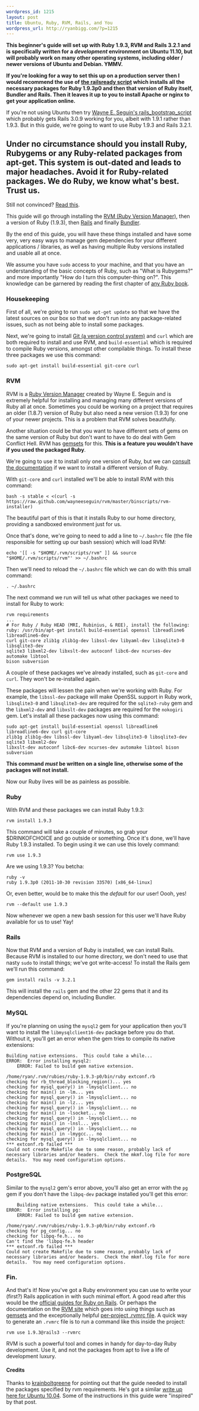 ```yaml
--- 
wordpress_id: 1215
layout: post
title: Ubuntu, Ruby, RVM, Rails, and You
wordpress_url: http://ryanbigg.com/?p=1215
---
```



<p>
  <strong>This beginner's guide will set up with Ruby 1.9.3, RVM and Rails 3.2.1 and is specifically written for a <em>development</em> environment on Ubuntu 11.10, but will probably work on many other operating systems, including older / newer versions of Ubuntu and Debian. YMMV.</strong>
</p>

<p>
<strong>If you're looking for a way to set this up on a production server then I would recommend the use of <a href='https://github.com/joshfng/railsready'>the railsready script</a> which installs all the necessary packages for Ruby 1.9.3p0 and then that version of Ruby itself, Bundler and Rails. Then it leaves it up to you to install Apache or nginx to get your application online.</strong>
</p>

<p>
  If you're not using Ubuntu then try <a href='https://github.com/wayneeseguin/rvm/raw/master/contrib/bootstrap_rails_environment'>Wayne E. Seguin's rails_bootstrap_script</a> which probably gets Rails 3.0.9 working for you, albeit with 1.9.1 rather than 1.9.3. But in this guide, we're going to want to use Ruby 1.9.3 and Rails 3.2.1.
</p>


<h2>Under no circumstance should you install Ruby, Rubygems or any Ruby-related packages from apt-get. This system is out-dated and leads to major headaches. Avoid it for Ruby-related packages. We do Ruby, we know what's best. Trust us.</h2>

Still not convinced? <a href='http://news.ycombinator.org/item?id=2039438'>Read this</a>.

This guide will go through installing the <a href='http://rvm.beginrescueend.com'>RVM (Ruby Version Manager)</a>, then a version of Ruby (1.9.3), then <a href='http://rubyonrails.org'>Rails</a> and finally <a href='http://gembundler.com'>Bundler</a>. 

By the end of this guide, you will have these things installed and have some very, very easy ways to manage gem dependencies for your different applications / libraries, as well as having multiple Ruby versions installed and usable all at once. 

We assume you have `sudo` access to your machine, and that you have an understanding of the basic concepts of Ruby, such as "What is Rubygems?" and more importantly "How do I turn this computer-thing on?". This knowledge can be garnered by reading the first chapter of <a href='http://manning.com/black2'>any Ruby book</a>.

<h3>Housekeeping</h3>

First of all, we're going to run `sudo apt-get update` so that we have the latest sources on our box so that we don't run into any package-related issues, such as not being able to install some packages. 

Next, we're going to install <a href='http://git-scm.org'>Git (a version control system)</a> and `curl` which are both required to install and use RVM, and `build-essential` which is required to compile Ruby versions, amongst other compilable things. To install these three packages we use this command:

    sudo apt-get install build-essential git-core curl

<h3>RVM</h3>

RVM is a <a href='http://rvm.beginrescueend.com'>Ruby Version Manager</a> created by Wayne E. Seguin and is extremely helpful for installing and managing many different versions of Ruby all at once. Sometimes you could be working on a project that requires an older (1.8.7) version of Ruby but also need a new version (1.9.3) for one of your newer projects. This is a problem that RVM solves beautifully. 

Another situation could be that you want to have different sets of gems on the same version of Ruby but don't want to have to do deal with Gem Conflict Hell. RVM has <a href='http://rvm.beginrescueend.com/gemsets/basics/'>gemsets</a> for this. <strong>This is a feature you wouldn't have if you used the packaged Ruby</strong>.

We're going to use it to install only one version of Ruby, but we can <a href='http://rvm.beginrescueend.com'>consult the documentation</a> if we want to install a different version of Ruby. 

With `git-core` and `curl` installed we'll be able to install RVM with this command:

    bash -s stable < <(curl -s https://raw.github.com/wayneeseguin/rvm/master/binscripts/rvm-installer)

The beautiful part of this is that it installs Ruby to our home directory, providing a sandboxed environment just for us.

Once that's done, we're going to need to add a line to `~/.bashrc` file (the file responsible for setting up our bash session) which will load RVM:

    echo '[[ -s "$HOME/.rvm/scripts/rvm" ]] && source "$HOME/.rvm/scripts/rvm"' >> ~/.bashrc 

Then we'll need to reload the `~/.bashrc` file which we can do with this small command:
   
    . ~/.bashrc

The next command we run will tell us what other packages we need to install for Ruby to work:

    rvm requirements
    ...
    # For Ruby / Ruby HEAD (MRI, Rubinius, & REE), install the following:
    ruby: /usr/bin/apt-get install build-essential openssl libreadline6 libreadline6-dev 
    curl git-core zlib1g zlib1g-dev libssl-dev libyaml-dev libsqlite3-0 libsqlite3-dev 
    sqlite3 libxml2-dev libxslt-dev autoconf libc6-dev ncurses-dev automake libtool 
    bison subversion

A couple of these packages we've already installed, such as `git-core` and `curl`. They won't be re-installed again. 

These packages will lessen the pain when we're working with Ruby. For example, the `libssl-dev` package will make OpenSSL support in Ruby work, `libsqlite3-0` and `libsqlite3-dev` are required for the `sqlite3-ruby` gem and the `libxml2-dev` and `libxslt-dev` packages are required for the `nokogiri` gem. Let's install all these packages now using this command:

    sudo apt-get install build-essential openssl libreadline6 libreadline6-dev curl git-core 
    zlib1g zlib1g-dev libssl-dev libyaml-dev libsqlite3-0 libsqlite3-dev sqlite3 libxml2-dev 
    libxslt-dev autoconf libc6-dev ncurses-dev automake libtool bison subversion
    
<strong>This command *must* be written on a single line, otherwise some of the packages will not install.</strong>

Now our Ruby lives will be as painless as possible.

<h3>Ruby</h3>

With RVM and these packages we can install Ruby 1.9.3:

    rvm install 1.9.3

This command will take a couple of minutes, so grab your $DRINKOFCHOICE and go outside or something. Once it's done, we'll have Ruby 1.9.3 installed. To begin using it we can use this lovely command:

    rvm use 1.9.3

Are we using 1.9.3? You betcha:

    ruby -v
    ruby 1.9.3p0 (2011-10-30 revision 33570) [x86_64-linux]

Or, even better, would be to make this the *default* for our user! Oooh, yes!

    rvm --default use 1.9.3

Now whenever we open a new bash session for this user we'll have Ruby available for us to use! Yay!

<h3>Rails</h3>

Now that RVM and a version of Ruby is installed, we can install Rails. Because RVM is installed to our home directory, we don't need to use that nasty `sudo` to install things; we've got write-access! To install the Rails gem we'll run this command:

    gem install rails -v 3.2.1

This will install the `rails` gem and the other 22 gems that it and its dependencies depend on, including Bundler.

<h3>MySQL</h3>

If you're planning on using the `mysql2` gem for your application then you'll want to install the `libmysqlclient16-dev` package before you do that. Without it, you'll get an error when the gem tries to compile its native extensions:

    Building native extensions.  This could take a while...
    ERROR:  Error installing mysql2:
    	ERROR: Failed to build gem native extension.

    /home/ryan/.rvm/rubies/ruby-1.9.3-p0/bin/ruby extconf.rb
    checking for rb_thread_blocking_region()... yes
    checking for mysql_query() in -lmysqlclient... no
    checking for main() in -lm... yes
    checking for mysql_query() in -lmysqlclient... no
    checking for main() in -lz... yes
    checking for mysql_query() in -lmysqlclient... no
    checking for main() in -lsocket... no
    checking for mysql_query() in -lmysqlclient... no
    checking for main() in -lnsl... yes
    checking for mysql_query() in -lmysqlclient... no
    checking for main() in -lmygcc... no
    checking for mysql_query() in -lmysqlclient... no
    *** extconf.rb failed ***
    Could not create Makefile due to some reason, probably lack of
    necessary libraries and/or headers.  Check the mkmf.log file for more
    details.  You may need configuration options.

<h3>PostgreSQL</h3>

Similar to the `mysql2` gem's error above, you'll also get an error with the `pg` gem if you don't have the `libpq-dev` package installed you'll get this error:

        Building native extensions.  This could take a while...
    ERROR:  Error installing pg:
    	ERROR: Failed to build gem native extension.

    /home/ryan/.rvm/rubies/ruby-1.9.3-p0/bin/ruby extconf.rb
    checking for pg_config... no
    checking for libpq-fe.h... no
    Can't find the 'libpq-fe.h header
    *** extconf.rb failed ***
    Could not create Makefile due to some reason, probably lack of
    necessary libraries and/or headers.  Check the mkmf.log file for more
    details.  You may need configuration options.

<h3>Fin.</h3>

And that's it! Now you've got a Ruby environment you can use to write your (first?) Rails application in with such minimal effort. A good read after this would be the <a href='http://guides.rubyonrails.org'>official guides for Ruby on Rails</a>. Or perhaps the documentation on the <a href='http://rvm.beginrescueend.com'>RVM site</a> which goes into using things such as <a href='http://rvm.beginrescueend.com/gemsets/basics/'>gemsets</a> and the exceptionally helpful <a href='http://rvm.beginrescueend.com/workflow/rvmrc/#project'>per-project .rvmrc file</a>. A quick way to generate an `.rvmrc` file is to run a command like this inside the project:

    rvm use 1.9.3@rails3 --rvmrc

RVM is such a powerful tool and comes in handy for day-to-day Ruby development. Use it, and not the packages from apt to live a life of development luxury.

<h4>Credits</h4>

Thanks to <a href='http://twitter.com/krainboltgreene'>krainboltgreene</a> for pointing out that the guide needed to install the packages specified by rvm requirements. He's got a similar <a href='http://krainboltgreene.github.com/l/3'>write up here for Ubuntu 10.04</a>. Some of the instructions in this guide were "inspired" by that post.

